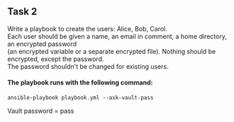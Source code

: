 ## Task 2

Write a playbook to create the users: Alice, Bob, Carol.<br>
Each user should be given a name, an email in comment, a home directory, an encrypted password<br>
(an  encrypted variable or a separate encrypted file). Nothing should be encrypted, except the password.<br>
The password shouldn't be changed for existing users.


#### The playbook runs with the following command: 
```
ansible-playbook playbook.yml --ask-vault-pass
```
Vault password = pass
